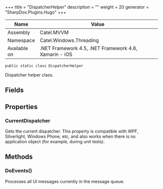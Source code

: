 

+++
title = "DispatcherHelper" 
description = ""
weight = 20
generator = "SharpDox.Plugins.Hugo"
+++

Name|Value
---|---
Assembly|Catel.MVVM
Namespace|Catel.Windows.Threading
Available on|.NET Framework 4.5, .NET Framework 4.6, Xamarin - iOS

```
public static class DispatcherHelper
```

Dispatcher helper class.

## Fields

## Properties

### CurrentDispatcher

Gets the current dispatcher. This property is compatible with WPF, Silverlight, Windows Phone, etc, and also works when there is no application object (for example, during unit tests).

## Methods

### DoEvents()

Processes all UI messages currently in the message queue.


